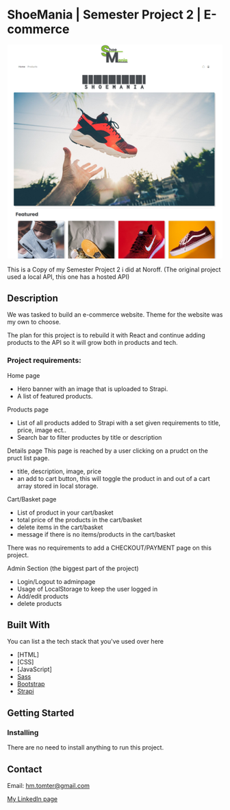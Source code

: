 # ShoeMania | Semester Project 2 | E-commerce

![image](shoemania.png)

This is a Copy of my Semester Project 2 i did at Noroff. (The original project used a local API, this one has a hosted API)

## Description

We was tasked to build an e-commerce website. Theme for the website was my own to choose. 

The plan for this project is to rebuild it with React and continue adding products to the API so it will grow both in products and tech.

### Project requirements:

Home page

- Hero banner with an image that is uploaded to Strapi.
- A list of featured products.

Products page

- List of all products added to Strapi with a set given requirements to title, price, image ect..
- Search bar to filter productes by title or description


Details page
This page is reached by a user clicking on a prudct on the pruct list page.

- title, description, image, price
- an add to cart button, this will toggle the product in and out of a cart array stored in local storage.

Cart/Basket page

- List of product in your cart/basket
- total price of the products in the cart/basket
- delete items in the cart/basket
- message if there is no items/products in the cart/basket

There was no requirements to add a CHECKOUT/PAYMENT page on this project.

Admin Section (the biggest part of the project)

- Login/Logout to adminpage
- Usage of LocalStorage to keep the user logged in
- Add/edit products
- delete products

## Built With

You can list a the tech stack that you've used over here
- [HTML]
- [CSS]
- [JavaScript]
- [Sass](https://sass-lang)
- [Bootstrap](https://getbootstrap.com)
- [Strapi](https://docs.strapi.io/developer-docs/latest/getting-started/introduction.html)

## Getting Started

### Installing

There are no need to install anything to run this project. 

## Contact

Email:  hm.tomter@gmail.com

[My LinkedIn page](https://www.linkedin.com/in/harald-morten-tomter-6b7148204/)




